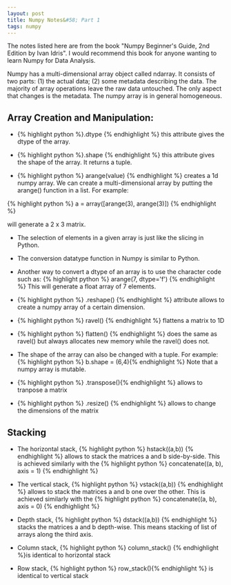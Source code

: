 ```yaml
---
layout: post
title: Numpy Notes&#58; Part 1
tags: numpy 
---
```

The notes listed here are from the book "Numpy Beginner's Guide, 2nd Edition by Ivan Idris". I would recommend this book for anyone wanting to learn Numpy for Data Analysis. 

Numpy has a multi-dimensional array object called ndarray. It consists of two parts: (1) the actual data; (2) some metadata describing the data. The majority of array operations leave the raw data untouched. The only aspect that changes is the metadata. The numpy array is in general homogeneous. 

Array Creation and Manipulation:
------------------------------- 

*  {% highlight python %}.dtype {% endhighlight %}  this attribute gives the dtype of the array.

*  {% highlight python %}.shape {% endhighlight %} this attribute gives the shape of the array. It returns a tuple. 

*  {% highlight python %} arange(value) {% endhighlight %} creates a 1d numpy array. We can create a multi-dimensional array by putting the arange() function in a list. For example: 
 
{% highlight python %} a = array([arange(3), arange(3)]) {% endhighlight %}

will generate a 2 x 3 matrix. 

*  The selection of elements in a given array is just like the slicing in Python. 

*  The conversion datatype function in Numpy is similar to Python. 

*  Another way to convert a dtype of an array is to use the character code such as: {% highlight python %} arange(7, dtype='f') {% endhighlight %} This will generate a float array of 7 elements. 

*  {% highlight python %} .reshape() {% endhighlight %} attribute allows to create a numpy array of a certain dimension. 

*  {% highlight python %} ravel() {% endhighlight %} flattens a matrix to 1D 

*  {% highlight python %} flatten() {% endhighlight %} does the same as ravel() but always allocates new memory while the ravel() does not. 

*  The shape of the array can also be changed with a tuple. For example: 
    {% highlight python %} b.shape = (6,4){% endhighlight %} Note that a numpy array is mutable. 

*  {% highlight python %} .transpose(){% endhighlight %} allows to tranpose a matrix 

*  {% highlight python %} .resize() {% endhighlight %} allows to change the dimensions of the matrix

Stacking
---------

*  The horizontal stack, {% highlight python %} hstack((a,b)) {% endhighlight %} allows to stack the matrices a and b side-by-side. This is achieved similarly with the {% highlight python %} concatenate((a, b), axis = 1) {% endhighlight %} 

*  The vertical stack, {% highlight python %} vstack((a,b)) {% endhighlight %} allows to stack the matrices a and b one over the other. This is achieved similarly with the {% highlight python %} concatenate((a, b), axis = 0) {% endhighlight %}  

*  Depth stack, {% highlight python %} dstack((a,b)) {% endhighlight %} stacks the matrices a and b depth-wise. This means stacking of list of arrays along the third axis. 

*  Column stack, {% highlight python %} column_stack() {% endhighlight %}is identical to horizontal stack 

*  Row stack, {% highlight python %} row_stack(){% endhighlight %} is identical to vertical stack 